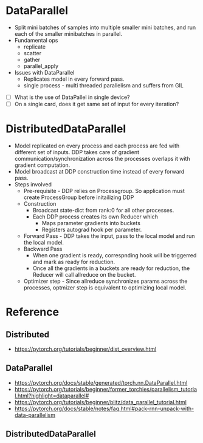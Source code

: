 # DataParallel
* Split mini batches of samples into multiple smaller mini batches, and run each of the smaller minibatches in parallel.
* Fundamental ops
	* replicate
	* scatter
	* gather
	* parallel_apply
* Issues with DataParallel
	* Replicates model in every forward pass.
	* single process - multi threaded parallelism and suffers from GIL
- [ ] What is the use of DataPallel in single device?
- [ ] On a single card, does it get same set of input for every iteration?

# DistributedDataParallel
* Model replicated on every process and each process are fed with different set of inputs. DDP takes care of gradient communication/synchronization across the processes overlaps it with gradient computation.
* Model broadcast at DDP construction time instead of every forward pass.
* Steps involved
	* Pre-requisite - DDP relies on Processgroup. So application must create ProcessGroup before initailizing DDP
	* Construction
		* Broadcast state-dict from rank:0 for all other processes.
		* Each DDP process creates its own Reducer which
			* Maps parameter gradients into buckets
			* Registers autograd hook per parameter.
	* Forward Pass - DDP takes the input, pass to the local model and run the local model.
	* Backward Pass
		* When one gradient is ready, correspnding hook will be triggerred and mark as ready for reduction.
		* Once all the gradients in a buckets are ready for reduction, the Reducer will call allreduce on the bucket.
	* Optimizer step - Since allreduce synchronizes params across the processes, optmizer step is equivalent to optimizing local model.

# Reference

## Distributed
* https://pytorch.org/tutorials/beginner/dist_overview.html

## DataParallel
* https://pytorch.org/docs/stable/generated/torch.nn.DataParallel.html
* https://pytorch.org/tutorials/beginner/former_torchies/parallelism_tutorial.html?highlight=dataparallel#
* https://pytorch.org/tutorials/beginner/blitz/data_parallel_tutorial.html
* https://pytorch.org/docs/stable/notes/faq.html#pack-rnn-unpack-with-data-parallelism

## DistributedDataParallel

<!-- # DistributedDataParallel
- [ ] https://pytorch.org/docs/stable/distributed.html#torch.distributed.init_process_group
- [ ] https://pytorch.org/tutorials/beginner/blitz/data_parallel_tutorial.html
- [ ] https://www.vldb.org/pvldb/vol13/p3005-li.pdf
- [ ] https://pytorch.org/docs/stable/notes/ddp.html
- [ ] https://pytorch.org/tutorials/intermediate/ddp_tutorial.html
- [ ] https://pytorch.org/tutorials/intermediate/model_parallel_tutorial.html
- [ ] https://github.com/pytorch/examples/blob/main/distributed/ddp/README.md
- [ ] https://pytorch.org/tutorials/recipes/zero_redundancy_optimizer.html
- [ ] https://pytorch.org/docs/stable/distributed.optim.html
- [ ] https://pytorch.org/tutorials/advanced/generic_join.html
- [ ] https://pytorch.org/docs/stable/distributed.elastic.html
- [ ] https://medium.com/codex/a-comprehensive-tutorial-to-pytorch-distributeddataparallel-1f4b42bb1b51

FSDP
- [https://pytorch.org/tutorials/intermediate/FSDP_tutorial.html](https://pytorch.org/tutorials/intermediate/FSDP_tutorial.html "https://pytorch.org/tutorials/intermediate/fsdp_tutorial.html")
- [https://pytorch.org/tutorials/intermediate/FSDP_adavnced_tutorial.html?highlight=fsdp](https://pytorch.org/tutorials/intermediate/FSDP_adavnced_tutorial.html?highlight=fsdp "https://pytorch.org/tutorials/intermediate/fsdp_adavnced_tutorial.html?highlight=fsdp")
- [https://pytorch.org/blog/large-scale-training-hugging-face/](https://pytorch.org/blog/large-scale-training-hugging-face/ "https://pytorch.org/blog/large-scale-training-hugging-face/")
- [https://openmmlab.medium.com/its-2023-is-pytorch-s-fsdp-the-best-choice-for-training-large-models-fe8d2848832f](https://openmmlab.medium.com/its-2023-is-pytorch-s-fsdp-the-best-choice-for-training-large-models-fe8d2848832f "https://openmmlab.medium.com/its-2023-is-pytorch-s-fsdp-the-best-choice-for-training-large-models-fe8d2848832f")
- [https://huggingface.co/docs/accelerate/usage_guides/fsdp](https://huggingface.co/docs/accelerate/usage_guides/fsdp "https://huggingface.co/docs/accelerate/usage_guides/fsdp"
- [https://pytorch.org/docs/stable/fsdp.html](https://pytorch.org/docs/stable/fsdp.html "https://pytorch.org/docs/stable/fsdp.html")

 -->
